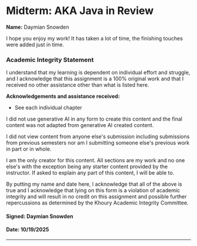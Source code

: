 # Midterm: AKA Java in Review

**Name:** Daymian Snowden

I hope you enjoy my work!
It has taken a lot of time, the finishing touches were added just in time.

### Academic Integrity Statement
I understand that my learning is dependent on individual effort and struggle,
and I acknowledge that this assignment is a 100% original work and that I received no other assistance other than what is listed here.

**Acknowledgements and assistance received:**
- See each individual chapter

I did not use generative AI in any form to create this content and the final content was not adapted from generative AI created content.

I did not view content from anyone else's submission including submissions from previous semesters nor am I submitting someone else's previous work in part or in whole.

I am the only creator for this content. All sections are my work and no one else's with the exception being any starter content provided by the instructor.
If asked to explain any part of this content, I will be able to.

By putting my name and date here, I acknowledge that all of the above is true and I acknowledge that lying on this form is a violation of academic integrity and will result in no credit on this assignment and possible further repercussions as determined by the Khoury Academic Integrity Committee.

#### Signed: Daymian Snowden
#### Date: 10/19/2025

---